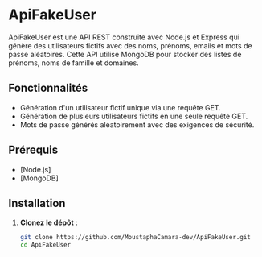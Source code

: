 # ApiFakeUser

ApiFakeUser est une API REST construite avec Node.js et Express qui génère des utilisateurs fictifs avec des noms, prénoms, emails et mots de passe aléatoires. Cette API utilise MongoDB pour stocker des listes de prénoms, noms de famille et domaines.

## Fonctionnalités

- Génération d'un utilisateur fictif unique via une requête GET.
- Génération de plusieurs utilisateurs fictifs en une seule requête GET.
- Mots de passe générés aléatoirement avec des exigences de sécurité.

## Prérequis

- [Node.js]
- [MongoDB]

## Installation

1. **Clonez le dépôt** :

   ```bash
   git clone https://github.com/MoustaphaCamara-dev/ApiFakeUser.git
   cd ApiFakeUser
   ```
